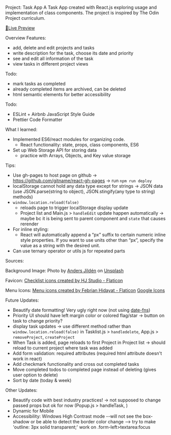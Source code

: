 Project: Task App
A Task App created with React.js exploring usage and implementation of class components. The project is inspired by The Odin Project curriculum.

<a href="https://dicristea.github.io/task-app/">🔗Live Preview</a>

Overview
Features:
- add, delete and edit projects and tasks
- write description for the task, choose its date and priority
- see and edit all information of the task
- view tasks in different project views

Todo:
- mark tasks as completed
- already completed items are archived, can be deleted
- html semantic elements for better accessibility 


Todo:
- ESLint + Airbnb JavaScript Style Guide
- Prettier Code Formatter


What I learned:
- Implemented ES6/react modules for organizing code.
  - React functionality: state, props, class components, ES6
- Set up Web Storage API for storing data
  - practice with Arrays, Objects, and Key value storage

Tips:
- Use gh-pages to host page on github
  -> https://github.com/gitname/react-gh-pages
  -> run `npm run deploy`
- localStorage cannot hold any data type except for strings 
  → JSON data (use JSON.parse(string to object), JSON.stingify(any type to string) methods)
- `window.location.reload(false)`
  - reloads page to trigger localStorage display update
  - Project list and Main.js > `handleEdit` update happen automatically → maybe bc it is being sent to parent component and `state` that causes rerender
- For inline styling:
  - React will automatically append a “px” suffix to certain numeric inline style properties. If you want to use units other than “px”, specify the value as a string with the desired unit.
- Can use ternary operator or utils js for repeated parts


Sources:

Background Image:
Photo by <a href="https://unsplash.com/@andersjilden?utm_source=unsplash&utm_medium=referral&utm_content=creditCopyText">Anders Jildén</a> on <a href="https://unsplash.com/?utm_source=unsplash&utm_medium=referral&utm_content=creditCopyText">Unsplash</a>
  
Favicon:
<a href="https://www.flaticon.com/free-icons/checklist" title="checklist icons">Checklist icons created by HJ Studio - Flaticon</a>

Menu Icons:
<a href="https://www.flaticon.com/free-icons/menu" title="menu icons">Menu icons created by Febrian Hidayat - Flaticon</a>
<a href="https://fonts.google.com/icons">Google Icons</a>


Future Updates: 

- Beautify date formatting! Very ugly right now (not using [date-fns](https://github.com/date-fns/date-fns))
- Priority UI should have left margin color or colored flag/star → button on task to change priority?
- display task updates → use different method rather than `window.location.reload(false)` in Tasklist.js > `handledelete`, App.js > `removeProject`, `createProject`
- When Task is added, page reloads to first Project in Project list -> should reload to current project where task was added
- Add form validation: required attributes (required html attribute doesn't work in react)
- Add checkmark functionality and cross out completed tasks
- Move completed todos to completed page instead of deleting (gives user option to delete)
- Sort by date (today & week)


Other Updates:
- Beautify code with best industry practices!
  -> not supposed to change passed props but ok for now (Popup.js > handleTask, )
- Dynamic for Mobile
- Accessibility: Windows High Contrast mode --will not see the box-shadow or be able to detect the border color change
  --> try to make 'outline: 3px solid transparent;' work on .form-left>textarea:focus

  